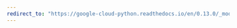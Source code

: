 ```yaml
---
redirect_to: "https://google-cloud-python.readthedocs.io/en/0.13.0/_modules/gcloud/storage/connection.html"
---
```

